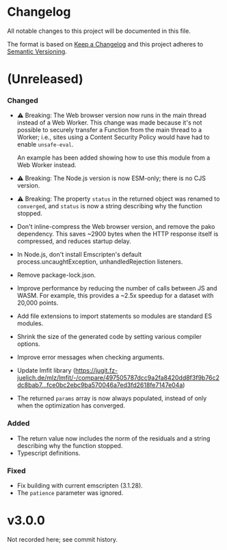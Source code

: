 # Changelog

All notable changes to this project will be documented in this file.

The format is based on [Keep a Changelog](http://keepachangelog.com/) and this
project adheres to [Semantic Versioning](http://semver.org/).

(Unreleased)
==================
### Changed
* ⚠️ Breaking: The Web browser version now runs in the main thread instead of a
  Web Worker. This change was made because it's not possible to securely
  transfer a Function from the main thread to a Worker; i.e., sites using a
  Content Security Policy would have had to enable `unsafe-eval`.

  An example has been added showing how to use this module from a Web Worker
  instead.
* ⚠️ Breaking: The Node.js version is now ESM-only; there is no CJS version.
* ⚠️ Breaking: The property `status` in the returned object was renamed to
  `converged`, and `status` is now a string describing why the function stopped.
* Don't inline-compress the Web browser version, and remove the pako dependency.
  This saves ~2900 bytes when the HTTP response itself is compressed, and
  reduces startup delay.
* In Node.js, don't install Emscripten's default process.uncaughtException,
  unhandledRejection listeners.
* Remove package-lock.json.
* Improve performance by reducing the number of calls between JS and WASM. For
  example, this provides a ~2.5x speedup for a dataset with 20,000 points.
* Add file extensions to import statements so modules are standard ES modules.
* Shrink the size of the generated code by setting various compiler options.
* Improve error messages when checking arguments.
* Update lmfit library (https://jugit.fz-juelich.de/mlz/lmfit/-/compare/497505787dcc9a2fa8420dd8f3f9b76c2dc8bab7...fce0bc2ebc9ba570046a7ed3fd2618fe7147e04a)
* The returned `params` array is now always populated, instead of only when the
  optimization has converged.
### Added
* The return value now includes the norm of the residuals and a string
  describing why the function stopped.
* Typescript definitions.
### Fixed
* Fix building with current emscripten (3.1.28).
* The `patience` parameter was ignored.

v3.0.0
==================
Not recorded here; see commit history.
